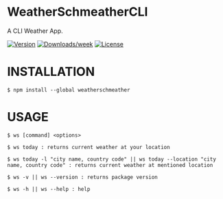 # WeatherSchmeatherCLI
A CLI Weather App.

[![Version](https://img.shields.io/npm/v/weatherschmeather.svg)](https://www.npmjs.com/package/weatherschmeather)
[![Downloads/week](https://img.shields.io/npm/dw/weatherschmeather.svg)](https://www.npmjs.com/package/weatherschmeather)
[![License](https://img.shields.io/npm/l/weatherschmeather.svg)](https://github.com/notACoder69/WeatherSchmeatherCLI/blob/master/package.json)

# INSTALLATION
```sh-session
$ npm install --global weatherschmeather
```

# USAGE
```sh-session
$ ws [command] <options>

$ ws today : returns current weather at your location

$ ws today -l "city name, country code" || ws today --location "city name, country code" : returns current weather at mentioned location

$ ws -v || ws --version : returns package version

$ ws -h || ws --help : help
```

